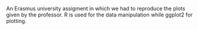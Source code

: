 An Erasmus university assigment in which we had to reproduce the plots given by the professor.
R is used for the data manipulation while ggplot2 for plotting.
